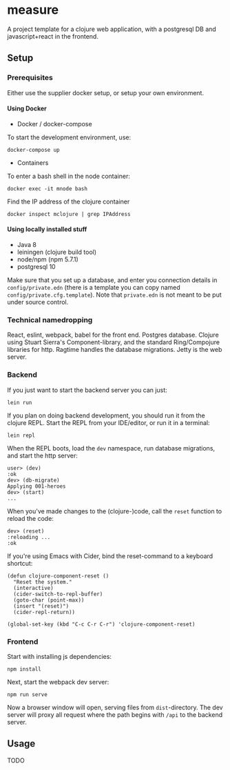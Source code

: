 # measure

A project template for a clojure web application, with a postgresql DB and javascript+react in the frontend.

## Setup

### Prerequisites

Either use the supplier docker setup, or setup your own environment.

#### Using Docker
* Docker / docker-compose

To start the development environment, use:

```shell
docker-compose up
```

* Containers

To enter a bash shell in the node container:

```shell
docker exec -it mnode bash
```

Find the IP address of the clojure container

```shell
docker inspect mclojure | grep IPAddress
```

#### Using locally installed stuff

* Java 8
* leiningen (clojure build tool)
* node/npm (npm 5.7.1)
* postgresql 10

Make sure that you set up a database, and enter you connection details in `config/private.edn` (there is a template you can copy named `config/private.cfg.template`). Note that `private.edn` is not meant to be put under source control.

### Technical namedropping

React, eslint, webpack, babel for the front end.
Postgres database.
Clojure using Stuart Sierra's Component-library, and the standard Ring/Compojure libraries for http.
Ragtime handles the database migrations.
Jetty is the web server.



### Backend

If you just want to start the backend server you can just:

    lein run

If you plan on doing backend development, you should run it from the clojure REPL.
Start the REPL from your IDE/editor, or run it in a terminal:

    lein repl

When the REPL boots, load the `dev` namespace, run database migrations, and start the http server:

    user> (dev)
    :ok
    dev> (db-migrate)
    Applying 001-heroes
    dev> (start)
    ...

When you've made changes to the (clojure-)code, call the `reset` function to reload the code:

    dev> (reset)
    :reloading ...
    :ok

If you're using Emacs with Cider, bind the reset-command to a keyboard shortcut:

    (defun clojure-component-reset ()
      "Reset the system."
      (interactive)
      (cider-switch-to-repl-buffer)
      (goto-char (point-max))
      (insert "(reset)")
      (cider-repl-return))

    (global-set-key (kbd "C-c C-r C-r") 'clojure-component-reset)

### Frontend

Start with installing js dependencies:

    npm install

Next, start the webpack dev server:

    npm run serve

Now a browser window will open, serving files from `dist`-directory. The dev server will proxy all request where the path begins with `/api` to the backend server.


## Usage

TODO
